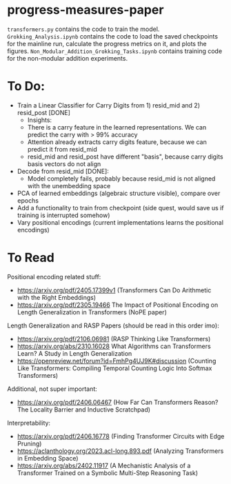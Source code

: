 # progress-measures-paper

`transformers.py` contains the code to train the model. `Grokking_Analysis.ipynb` contains the code to load the saved checkpoints for the mainline run, calculate the progress metrics on it, and plots the figures. `Non_Modular_Addition_Grokking_Tasks.ipynb` contains training code for the non-modular addition experiments.

# To Do:
- Train a Linear Classifier for Carry Digits from 1) resid_mid and 2) resid_post [DONE]
  - Insights:
  - There is a carry feature in the learned representations. We can predict the carry with > 99% accuracy
  - Attention already extracts carry digits feature, because we can predict it from resid_mid
  - resid_mid and resid_post have different "basis", because carry digits basis vectors do not align
- Decode from resid_mid [DONE]:
    - Model completely fails, probably because resid_mid is not aligned with the unembedding space
- PCA of learned embeddings (algebraic structure visible), compare over epochs
- Add a functionality to train from checkpoint (side quest, would save us if training is interrupted somehow)
- Vary positional encodings (current implementations learns the positional encodings)

# To Read

Positional encoding related stuff:

- https://arxiv.org/pdf/2405.17399v1 (Transformers Can Do Arithmetic with the
Right Embeddings)
- https://arxiv.org/pdf/2305.19466 The Impact of Positional Encoding on Length
Generalization in Transformers (NoPE paper)

Length Generalization and RASP Papers (should be read in this order imo):
- https://arxiv.org/pdf/2106.06981 (RASP Thinking Like Transformers)
- https://arxiv.org/abs/2310.16028 What Algorithms can Transformers Learn? A Study in Length Generalization
- https://openreview.net/forum?id=FmhPg4UJ9K#discussion (Counting Like Transformers: Compiling Temporal Counting Logic Into Softmax Transformers)

Additional, not super important:
- https://arxiv.org/pdf/2406.06467 (How Far Can Transformers Reason? The Locality Barrier and Inductive Scratchpad)

Interpretability: 

- https://arxiv.org/pdf/2406.16778 (Finding Transformer Circuits with Edge Pruning)
- https://aclanthology.org/2023.acl-long.893.pdf (Analyzing Transformers in Embedding Space)
- https://arxiv.org/abs/2402.11917 (A Mechanistic Analysis of a Transformer Trained on a Symbolic Multi-Step Reasoning Task)


